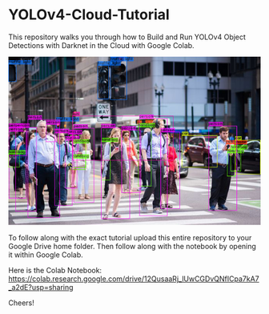 # YOLOv4-Cloud-Tutorial
This repository walks you through how to Build and Run YOLOv4 Object Detections with Darknet in the Cloud with Google Colab.

![Example Of YOLOv4 Detections](images/detection1.jpg)

To follow along with the exact tutorial upload this entire repository to your Google Drive home folder. Then follow along with the notebook by opening it within Google Colab.

Here is the Colab Notebook: https://colab.research.google.com/drive/12QusaaRj_lUwCGDvQNfICpa7kA7_a2dE?usp=sharing

Cheers!
